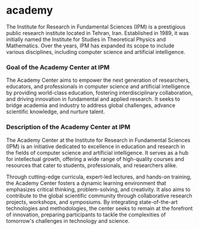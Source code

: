 # academy

The Institute for Research in Fundamental Sciences (IPM) is a prestigious public research institute located in Tehran, Iran. Established in 1989, it was initially named the Institute for Studies in Theoretical Physics and Mathematics. Over the years, IPM has expanded its scope to include various disciplines, including computer science and artificial intelligence.


### Goal of the Academy Center at IPM  
The Academy Center aims to empower the next generation of researchers, educators, and professionals in computer science and artificial intelligence by providing world-class education, fostering interdisciplinary collaboration, and driving innovation in fundamental and applied research. It seeks to bridge academia and industry to address global challenges, advance scientific knowledge, and nurture talent.

### Description of the Academy Center at IPM
The Academy Center at the Institute for Research in Fundamental Sciences (IPM) is an initiative dedicated to excellence in education and research in the fields of computer science and artificial intelligence. It serves as a hub for intellectual growth, offering a wide range of high-quality courses and resources that cater to students, professionals, and researchers alike.  

Through cutting-edge curricula, expert-led lectures, and hands-on training, the Academy Center fosters a dynamic learning environment that emphasizes critical thinking, problem-solving, and creativity. It also aims to contribute to the global scientific community through collaborative research projects, workshops, and symposiums. By integrating state-of-the-art technologies and methodologies, the center seeks to remain at the forefront of innovation, preparing participants to tackle the complexities of tomorrow's challenges in technology and science.

